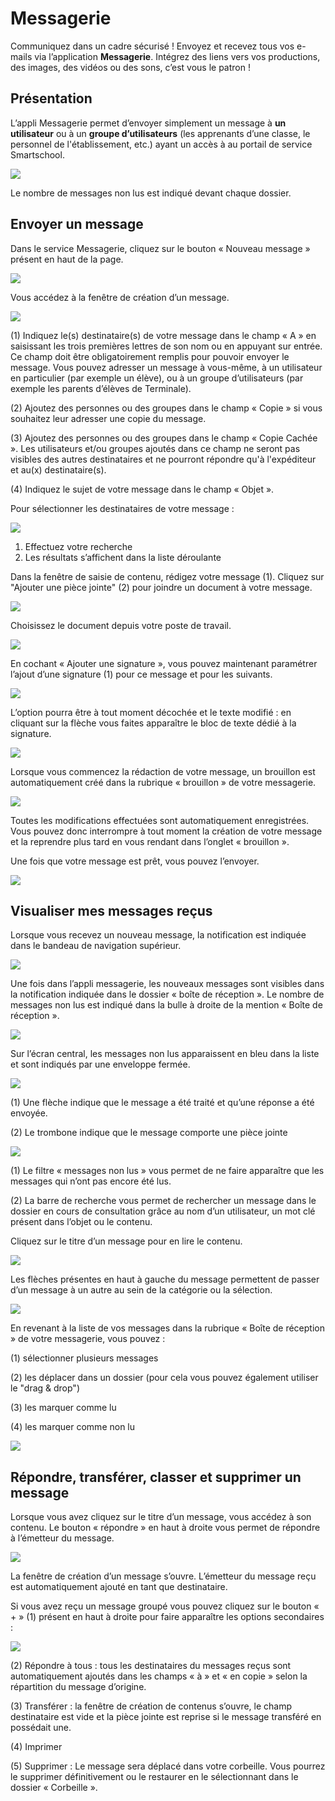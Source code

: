 # Messagerie

Communiquez dans un cadre sécurisé ! Envoyez et recevez tous vos e-mails via l’application **Messagerie**. Intégrez des liens vers vos productions, des images, des vidéos ou des sons, c’est vous le patron !

## Présentation

L’appli Messagerie permet d’envoyer simplement un message à **un utilisateur** ou à un **groupe d’utilisateurs** (les apprenants d’une classe, le personnel de l'établissement, etc.) ayant un accès à au portail de service Smartschool.

![](<.gitbook/assets/messagerie-1-2-2 (2).png>)

Le nombre de messages non lus est indiqué devant chaque dossier.

## Envoyer un message

Dans le service Messagerie, cliquez sur le bouton « Nouveau message » présent en haut de la page.

![](<.gitbook/assets/envoyer-message-1 (1) (1).png>)

Vous accédez à la fenêtre de création d’un message.

![](<.gitbook/assets/creation-2 (1) (1).png>)

(1) Indiquez le(s) destinataire(s) de votre message dans le champ « A » en saisissant les trois premières lettres de son nom ou en appuyant sur entrée. Ce champ doit être obligatoirement remplis pour pouvoir envoyer le message. Vous pouvez adresser un message à vous-même, à un utilisateur en particulier (par exemple un élève), ou à un groupe d’utilisateurs (par exemple les parents d’élèves de Terminale).

(2) Ajoutez des personnes ou des groupes dans le champ « Copie » si vous souhaitez leur adresser une copie du message.

(3) Ajoutez des personnes ou des groupes dans le champ « Copie Cachée ». Les utilisateurs et/ou groupes ajoutés dans ce champ ne seront pas visibles des autres destinataires et ne pourront répondre qu'à l'expéditeur et au(x) destinataire(s).

(4) Indiquez le sujet de votre message dans le champ « Objet ».

Pour sélectionner les destinataires de votre message :

![](<.gitbook/assets/messagerie-2-1 (1) (1).png>)

1. Effectuez votre recherche
2. Les résultats s’affichent dans la liste déroulante

Dans la fenêtre de saisie de contenu, rédigez votre message (1). Cliquez sur "Ajouter une pièce jointe" (2) pour joindre un document à votre message.

![](<.gitbook/assets/rediger-1-1 (1) (1).png>)

Choisissez le document depuis votre poste de travail.

![](<.gitbook/assets/m41-2 (1) (1).png>)

En cochant « Ajouter une signature », vous pouvez maintenant paramétrer l’ajout d’une signature (1) pour ce message et pour les suivants.

![](<.gitbook/assets/signature-2 (2).png>)

L’option pourra être à tout moment décochée et le texte modifié : en cliquant sur la flèche vous faites apparaître le bloc de texte dédié à la signature.

![](<.gitbook/assets/signature-demo-4 (1) (1).png>)

Lorsque vous commencez la rédaction de votre message, un brouillon est automatiquement créé dans la rubrique « brouillon » de votre messagerie.

![](<.gitbook/assets/brouillon-2 (1) (1).png>)

Toutes les modifications effectuées sont automatiquement enregistrées. Vous pouvez donc interrompre à tout moment la création de votre message et la reprendre plus tard en vous rendant dans l’onglet « brouillon ».

Une fois que votre message est prêt, vous pouvez l’envoyer.

![](<.gitbook/assets/envoyer-1-1 (2).png>)

## Visualiser mes messages reçus

Lorsque vous recevez un nouveau message, la notification est indiquée dans le bandeau de navigation supérieur.

![](<.gitbook/assets/m12-1-1 (2).png>)

Une fois dans l’appli messagerie, les nouveaux messages sont visibles dans la notification indiquée dans le dossier « boîte de réception ». Le nombre de messages non lus est indiqué dans la bulle à droite de la mention « Boîte de réception ».

![](<.gitbook/assets/messagerie-1-1-2-3 (2).png>)

Sur l’écran central, les messages non lus apparaissent en bleu dans la liste et sont indiqués par une enveloppe fermée.

![](<.gitbook/assets/icones-2-1 (1) (1).png>)

(1) Une flèche indique que le message a été traité et qu’une réponse a été envoyée.

(2) Le trombone indique que le message comporte une pièce jointe

![](<.gitbook/assets/messagerie-2-3-1 (2).png>)

(1) Le filtre « messages non lus » vous permet de ne faire apparaître que les messages qui n’ont pas encore été lus.

(2) La barre de recherche vous permet de rechercher un message dans le dossier en cours de consultation grâce au nom d’un utilisateur, un mot clé présent dans l’objet ou le contenu.

Cliquez sur le titre d’un message pour en lire le contenu.

![](<.gitbook/assets/messagerie-3-2-1 (1) (1).png>)

Les flèches présentes en haut à gauche du message permettent de passer d’un message à un autre au sein de la catégorie ou la sélection.

![](<.gitbook/assets/messagerie-4-1-1 (1) (1).png>)

En revenant à la liste de vos messages dans la rubrique « Boîte de réception » de votre messagerie, vous pouvez :

(1) sélectionner plusieurs messages

(2) les déplacer dans un dossier (pour cela vous pouvez également utiliser le "drag & drop")

(3) les marquer comme lu

(4) les marquer comme non lu

![](<.gitbook/assets/messagerie-5-4 (1) (1).png>)

## Répondre, transférer, classer et supprimer un message

Lorsque vous avez cliquez sur le titre d’un message, vous accédez à son contenu. Le bouton « répondre » en haut à droite vous permet de répondre à l’émetteur du message.

![](<.gitbook/assets/messagerie-6-1 (2).png>)

La fenêtre de création d’un message s’ouvre. L’émetteur du message reçu est automatiquement ajouté en tant que destinataire.

Si vous avez reçu un message groupé vous pouvez cliquez sur le bouton « + » (1) présent en haut à droite pour faire apparaître les options secondaires :

![](<.gitbook/assets/messagerie-7-2-1 (1) (1).png>)

(2) Répondre à tous : tous les destinataires du messages reçus sont automatiquement ajoutés dans les champs « à » et « en copie » selon la répartition du message d’origine.

(3) Transférer : la fenêtre de création de contenus s’ouvre, le champ destinataire est vide et la pièce jointe est reprise si le message transféré en possédait une.

(4) Imprimer

(5) Supprimer : Le message sera déplacé dans votre corbeille. Vous pourrez le supprimer définitivement ou le restaurer en le sélectionnant dans le dossier « Corbeille ».

